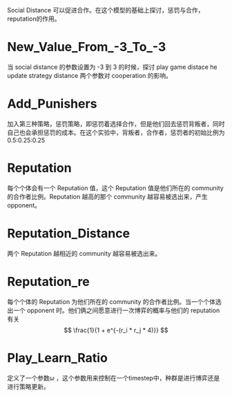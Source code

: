 Social Distance 可以促进合作。在这个模型的基础上探讨，惩罚与合作，reputation的作用。

# New_Value_From_-3_To_-3
当 social distance 的参数设置为 -3 到 3 的时候，探讨 play game distace he update strategy distance 两个参数对 cooperation 的影响。

# Add_Punishers
加入第三种策略，惩罚策略，即惩罚着选择合作，但是他们回去惩罚背叛者，同时自己也会承担惩罚的成本。在这个实验中，背叛者，合作者，惩罚者的初始比例为 0.5:0.25:0.25

# Reputation
每个个体会有一个 Reputation 值，这个 Reputation 值是他们所在的 community 的合作者比例。Reputation 越高的那个 community 越容易被选出来，产生 opponent。

# Reputation_Distance
两个 Reputation 越相近的 community 越容易被选出来。

# Reputation_re
每个个体的 Reputation 为他们所在的 community 的合作者比例。当一个个体选出一个 opponent 时。他们俩之间愿意进行一次博弈的概率与他们的 reputation 有关
$$
\frac{1}{1 + e^{-(r_i * r_j * 4)}}
$$

# Play_Learn_Ratio

定义了一个参数$\omega$ ，这个参数用来控制在一个timestep中，种群是进行博弈还是进行策略更新。